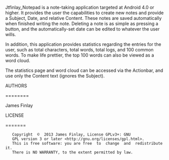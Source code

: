 Jtfinlay_Notepad is a note-taking application targeted at Android 4.0 or higher. It provides the user the capabilities to create new notes and provide a Subject, Date, and relative Content. These notes are saved automatically when finished writing the note. Deleting a note is as simple as pressing a button, and the automatically-set date can be edited to whatever the user wills.

In addition, this application provides statistics regarding the entries for the user, such as total characters, total words, total logs, and 100 common words. To make life prettier, the top 100 words can also be viewed as a word cloud.

The statistics page and word cloud can be accessed via the Actionbar, and use only the Content text (ignores the Subject). 

AUTHORS

========

James Finlay

 

LICENSE

=======

       Copyright  ©  2013 James Finlay, License GPLv3+: GNU
       GPL version 3 or later <http://gnu.org/licenses/gpl.html>.
       This is free software: you are free  to  change  and  redistribute  it.
       There is NO WARRANTY, to the extent permitted by law.
